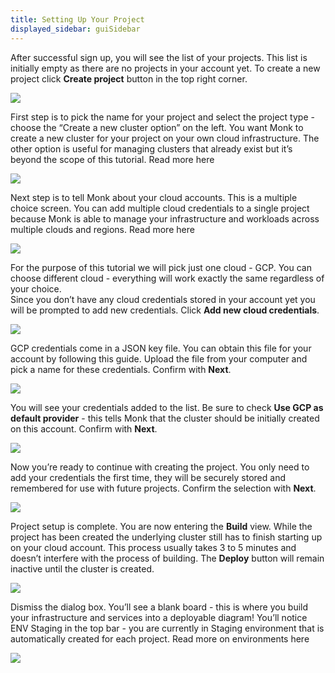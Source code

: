 ```yaml
---
title: Setting Up Your Project
displayed_sidebar: guiSidebar
---
```


After successful sign up, you will see the list of your projects. This list is initially empty as there are no projects in your account yet. To create a new project click **Create project** button in the top right corner.

![](/img/docs/gui/gui43.png)

First step is to pick the name for your project and select the project type - choose the “Create a new cluster option” on the left. You want Monk to create a new cluster for your project on your own cloud infrastructure. The other option is useful for managing clusters that already exist but it’s beyond the scope of this tutorial. Read more here

![](/img/docs/gui/gui52.png)

Next step is to tell Monk about your cloud accounts. This is a multiple choice screen. You can add multiple cloud credentials to a single project because Monk is able to manage your infrastructure and workloads across multiple clouds and regions. Read more here

![](/img/docs/gui/gui9.png)

For the purpose of this tutorial we will pick just one cloud - GCP. You can choose different cloud - everything will work exactly the same regardless of your choice.  
Since you don’t have any cloud credentials stored in your account yet you will be prompted to add new credentials. Click **Add new cloud credentials**.

![](/img/docs/gui/gui57.png)

GCP credentials come in a JSON key file. You can obtain this file for your account by following this guide. Upload the file from your computer and pick a name for these credentials. Confirm with **Next**.

![](/img/docs/gui/gui41.png)

You will see your credentials added to the list. Be sure to check **Use GCP as default provider** - this tells Monk that the cluster should be initially created on this account. Confirm with **Next**.

![](/img/docs/gui/gui15.png)

Now you’re ready to continue with creating the project. You only need to add your credentials the first time, they will be securely stored and remembered for use with future projects. Confirm the selection with **Next**.

![](/img/docs/gui/gui54.png)

Project setup is complete. You are now entering the **Build** view. While the project has been created the underlying cluster still has to finish starting up on your cloud account. This process usually takes 3 to 5 minutes and doesn’t interfere with the process of building. The **Deploy** button will remain inactive until the cluster is created.

![](/img/docs/gui/gui48.png)

Dismiss the dialog box. You’ll see a blank board - this is where you build your infrastructure and services into a deployable diagram! You’ll notice ENV Staging in the top bar - you are currently in Staging environment that is automatically created for each project. Read more on environments here

![](/img/docs/gui/gui22.png)